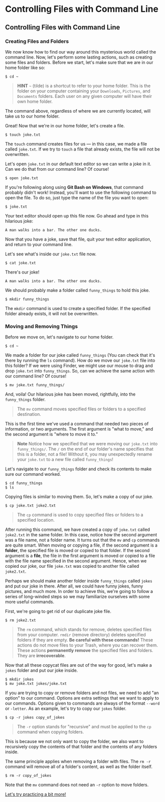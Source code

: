 # Controlling Files with Command Line

## Controlling Files with Command Line

### Creating Files and Folders

We now know how to find our way around this mysterious world called the command line. Now, let's perform some lasting actions, such as creating some files and folders. Before we start, let's make sure that we are in our home folder like so:

```text
$ cd ~
```

> **HINT** `~` \(tilde\) is a shortcut to refer to your home folder. This is the folder on your computer containing your `Downloads`, `Pictures`, and `Documents` folders. Each user on any given computer will have their own home folder.

The command above, regardless of where we are currently located, will take us to our home folder.

Great! Now that we're in our home folder, let's create a file.

```text
$ touch joke.txt
```

The `touch` command creates files for us — in this case, we made a file called `joke.txt`. If we try to `touch` a file that already exists, the file will not be overwritten.

Let's open `joke.txt` in our default text editor so we can write a joke in it. Can we do that from our command line? Of course!

```text
$ open joke.txt
```

If you're following along using **Git Bash on Windows**, that command probably didn't work! Instead, you'll want to use the following command to open the file. To do so, just type the name of the file you want to open:

```text
$ joke.txt
```

Your text editor should open up this file now. Go ahead and type in this hilarious joke:

```text
A man walks into a bar. The other one ducks.
```

Now that you have a joke, save that file, quit your text editor application, and return to your command line.

Let's see what's inside our `joke.txt` file now.

```text
$ cat joke.txt
```

There's our joke!

```text
A man walks into a bar. The other one ducks.
```

We should probably make a folder called `funny_things` to hold this joke.

```text
$ mkdir funny_things
```

The `mkdir` command is used to create a specified folder. If the specified folder already exists, it will not be overwritten.

### Moving and Removing Things

Before we move on, let's navigate to our home folder.

```text
$ cd ~
```

We made a folder for our joke called `funny_things` \(You can check that it's there by running the `ls` command\). How do we move our `joke.txt` file into this folder? If we were using Finder, we might use our mouse to drag and drop `joke.txt` into `funny_things`. So, can we achieve the same action with our command line? Of course!

```text
$ mv joke.txt funny_things/
```

And, voila! Our hilarious joke has been moved, rightfully, into the `funny_things` folder.

> The `mv` command moves specified files or folders to a specified destination.

This is the first time we've used a command that needed two pieces of information, or two arguments. The first argument is "what to move," and the second argument is "where to move it to."

> **Note** Notice how we specified that we were moving our `joke.txt` into `funny_things/`. The `/` on the end of our folder's name specifies that this is a folder, not a file! Without it, you may unexpectedly rename your `joke.txt` to a new file called `funny_things`!

Let's navigate to our `funny_things` folder and check its contents to make sure our command worked.

```text
$ cd funny_things
$ ls
```

Copying files is similar to moving them. So, let's make a copy of our joke.

```text
$ cp joke.txt joke2.txt
```

> The `cp` command is used to copy specified files or folders to a specified location.

After running this command, we have created a copy of `joke.txt` called `joke2.txt` in the same folder. In this case, notice how the second argument was a file name, not a folder name. It turns out that the `mv` and `cp` commands are quite smart. When moving or copying a file, if the second argument is a **folder**, the specified file is moved or copied to that folder. If the second argument is a **file**, the file in the first argument is moved or copied to a file with the file name specified in the second argument. Hence, when we copied our joke, our file `joke.txt` was copied to another file called `joke2.txt`.

Perhaps we should make another folder inside `funny_things` called `jokes` and put our joke in there. After all, we could have funny jokes, funny pictures, and much more. In order to achieve this, we're going to follow a series of long-winded steps so we may familiarize ourselves with some more useful commands.

First, we're going to get rid of our duplicate joke file.

```text
$ rm joke2.txt
```

> The `rm` command, which stands for remove, deletes specified files from your computer. `rmdir` \(remove directory\) deletes specified folders if they are empty. **Be careful with these commands!** These actions do not move files to your Trash, where you can recover them. These actions **permanently remove** the specified files and folders. They are **irrecoverable**.

Now that all these copycat files are out of the way for good, let's make a `jokes` folder and put our joke inside.

```text
$ mkdir jokes
$ mv joke.txt jokes/joke.txt
```

If you are trying to copy or remove folders and not files, we need to add "an option" to our command. Options are extra settings that we want to apply to our commands. Options given to commands are always of the format `--word` or `-letter`. As an example, let's try to copy our `jokes` folder.

```text
$ cp -r jokes copy_of_jokes
```

> The `-r` option stands for "recursive" and must be applied to the `cp` command when copying folders.

This is because we not only want to copy the folder, we also want to recursively copy the contents of that folder and the contents of any folders inside.

The same principle applies when removing a folder with files. The `rm -r` command will remove all of a folder's content, as well as the folder itself.

```text
$ rm -r copy_of_jokes
```

Note that the `mv` command does not need an `-r` option to move folders.

[Let's try practicing a bit more!](controlling-files-with-command-line-exercise.md)

